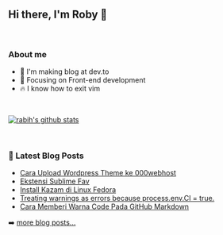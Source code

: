 ## Hi there, I'm Roby 👋

<br />

### About me

- 🔭 I'm making blog at dev.to <br/>
- 🌱 Focusing on Front-end development <br/>
- 🔥 I know how to exit vim <br/>

<br />

[![rabih's github stats](https://github-readme-stats.vercel.app/api?username=RobyCigar)](https://github.com/RobyCigar)

<br />

### 📕 Latest Blog Posts

<!-- BLOG-POST-LIST:START -->
- [Cara Upload Wordpress Theme ke 000webhost](https://dev.to/rabihcigar/cara-upload-wordpress-theme-ke-000webhost-39g0)
- [Ekstensi Sublime Fav](https://dev.to/rabihcigar/kenapa-masih-pakai-sublime-3a99)
- [Install Kazam di Linux Fedora](https://dev.to/rabihcigar/install-kazam-di-linux-fedora-3l09)
- [Treating warnings as errors because process.env.CI = true.](https://dev.to/rabihcigar/treating-warnings-as-errors-because-process-env-ci-true-22i4)
- [Cara Memberi Warna Code Pada GitHub Markdown](https://dev.to/rabihcigar/cara-mewarnai-codingan-pada-github-markdown-3o2l)
<!-- BLOG-POST-LIST:END -->

➡️ [more blog posts...](https://dev.to/rabihcigar)

<br />












